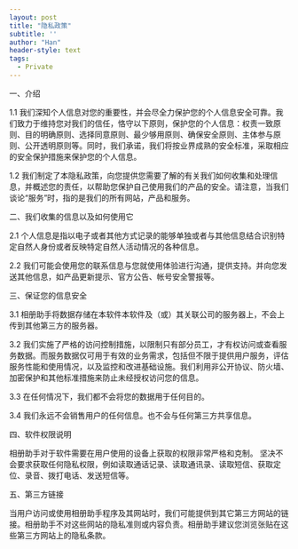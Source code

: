```yaml
---
layout: post
title: "隐私政策"
subtitle: ''
author: "Han"
header-style: text
tags:
  - Private
---
```


一、介绍

1.1 我们深知个人信息对您的重要性，并会尽全力保护您的个人信息安全可靠。我们致力于维持您对我们的信任，恪守以下原则，保护您的个人信息：权责一致原则、目的明确原则、选择同意原则、最少够用原则、确保安全原则、主体参与原则、公开透明原则等。同时，我们承诺，我们将按业界成熟的安全标准，采取相应的安全保护措施来保护您的个人信息。

1.2 我们制定了本隐私政策，向您提供您需要了解的有关我们如何收集和处理信息，并概述您的责任，以帮助您保护自己使用我们的产品的安全。请注意，当我们谈论“服务”时，指的是我们的所有网站，产品和服务。

二、我们收集的信息以及如何使用它

2.1 个人信息是指以电子或者其他方式记录的能够单独或者与其他信息结合识别特定自然人身份或者反映特定自然人活动情况的各种信息。

2.2 我们可能会使用您的联系信息与您就使用体验进行沟通，提供支持。并向您发送其他信息，如产品更新提示、官方公告、帐号安全警报等。

三、保证您的信息安全

3.1 相册助手将数据存储在本软件本软件及（或）其关联公司的服务器上，不会上传到其他第三方的服务器。

3.2 我们实施了严格的访问控制措施，以限制只有部分员工，才有权访问或查看服务数据。而服务数据仅可用于有效的业务需求，包括但不限于提供用户服务，评估服务性能和使用情况，以及监控和改进基础设施。我们利用非公开协议、防火墙、加密保护和其他标准措施来防止未经授权访问您的信息。

3.3 在任何情况下，我们都不会将您的数据用于任何目的。

3.4 我们永远不会销售用户的任何信息。也不会与任何第三方共享信息。

四、软件权限说明

相册助手对于软件需要在用户使用的设备上获取的权限非常严格和克制。
坚决不会要求获取任何隐私权限，例如读取通话记录、读取通讯录、读取短信、获取定位、录音、拨打电话、发送短信等。

五、第三方链接

当用户访问或使用相册助手程序及其网站时，我们可能提供到其它第三方网站的链接。相册助手不对这些网站的隐私准则或内容负责。相册助手建议您浏览张贴在这些第三方网站上的隐私条款。


